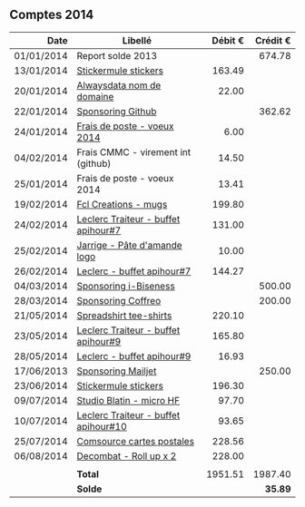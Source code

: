 
## Comptes 2014

| Date       | Libellé                                                                     | Débit €   | Crédit €  |
|-----------:|-----------------------------------------------------------------------------|----------:|----------:|
| 01/01/2014 | Report solde 2013                                                           |           |    674.78 |
| 13/01/2014 | [Stickermule stickers](invoices/in/201401_01_stickermule.pdf)                |    163.49 |           |
| 20/01/2014 | [Alwaysdata nom de domaine](invoices/in/201401_02_alwaysdata.pdf)            |     22.00 |           |
| 22/01/2014 | [Sponsoring Github](invoices/out/201401_01_github.md)                        |           |    362.62 |
| 24/01/2014 | [Frais de poste - voeux 2014](invoices/in/201401_03_poste.pdf)               |      6.00 |           |
| 04/02/2014 | Frais CMMC - virement int (github)                                          |     14.50 |           |
| 25/01/2014 | Frais de poste - voeux 2014                                                 |     13.41 |           |
| 19/02/2014 | [Fcl Creations - mugs](invoices/in/201402_01_fclcreations.pdf)               |    199.80 |           |
| 24/02/2014 | [Leclerc Traiteur - buffet apihour#7](invoices/in/201402_02_leclerc.pdf)     |    131.00 |           |
| 25/02/2014 | [Jarrige - Pâte d'amande logo](invoices/in/201402_03_jarrige.pdf)            |     10.00 |           |
| 26/02/2014 | [Leclerc - buffet apihour#7](invoices/in/201402_04_leclerc.pdf)              |    144.27 |           |
| 04/03/2014 | [Sponsoring i-Biseness](invoices/out/201402_01_ibiseness.md)                 |           |    500.00 |
| 28/03/2014 | [Sponsoring Coffreo](invoices/out/201309_01_viastorage.md)                   |           |    200.00 |
| 21/05/2014 | [Spreadshirt tee-shirts](invoices/in/201405_01_spreadshirt.pdf)              |    220.10 |           |
| 23/05/2014 | [Leclerc Traiteur - buffet apihour#9](invoices/in/201405_02_leclerc.pdf)     |    165.80 |           |
| 28/05/2014 | [Leclerc - buffet apihour#9](invoices/in/201405_03_leclerc.pdf)              |     16.93 |           |
| 17/06/2013 | [Sponsoring Mailjet](invoices/out/201406_01_mailjet.md)                      |           |    250.00 |
| 23/06/2014 | [Stickermule stickers](invoices/in/201406_01_stickermule.pdf)                |    196.30 |           |
| 09/07/2014 | [Studio Blatin - micro HF](invoices/in/201407_01_studioblatin.pdf)           |     97.70 |           |
| 10/07/2014 | [Leclerc Traiteur - buffet apihour#10](invoices/in/201407_02_leclerc.pdf)    |     93.65 |           |
| 25/07/2014 | [Comsource cartes postales](invoices/in/201407_03_comsource.pdf)             |    228.56 |           |
| 06/08/2014 | [Decombat - Roll up x 2](invoices/in/201408_01_decombat.pdf)                 |    228.00 |           |
|            |                                                                             |           |           |
|            |                                                                   **Total** |  1951.51  |   1987.40 |
|            |                                                                   **Solde** |           |  **35.89**|
